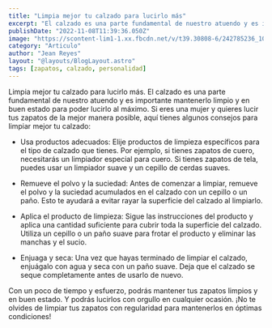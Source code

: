 ```yaml
---
title: "Limpia mejor tu calzado para lucirlo más"
excerpt: "El calzado es una parte fundamental de nuestro atuendo y es importante mantenerlo limpio y en buen estado para poder lucirlo al máximo. "
publishDate: "2022-11-08T11:39:36.050Z"
image: "https://scontent-lim1-1.xx.fbcdn.net/v/t39.30808-6/242785236_1047939569081852_456844472065964542_n.jpg?_nc_cat=109&ccb=1-7&_nc_sid=a26aad&_nc_eui2=AeHujhbkJmCf-RdL63K2gUUHOIZ1Cg6--1c4hnUKDr77V8EBGBU_qMjt62-KUWEKk5apTTvK3pYKrRVmQ_imOP0f&_nc_ohc=PHmvTzonISYAX-Sp7ZY&_nc_ht=scontent-lim1-1.xx&oh=00_AfASPJ0BQ_f-Pga70VixS8mVotmD8vX9NZ2Fe7L-yC7chA&oe=63A01BF6"
category: "Articulo"
author: "Jean Reyes"
layout: "@layouts/BlogLayout.astro"
tags: [zapatos, calzado, personalidad]
---
```


Limpia mejor tu calzado para lucirlo más. El calzado es una parte fundamental de nuestro atuendo y es importante mantenerlo limpio y en buen estado para poder lucirlo al máximo. Si eres una mujer y quieres lucir tus zapatos de la mejor manera posible, aquí tienes algunos consejos para limpiar mejor tu calzado:

- Usa productos adecuados: Elije productos de limpieza específicos para el tipo de calzado que tienes. Por ejemplo, si tienes zapatos de cuero, necesitarás un limpiador especial para cuero. Si tienes zapatos de tela, puedes usar un limpiador suave y un cepillo de cerdas suaves.

- Remueve el polvo y la suciedad: Antes de comenzar a limpiar, remueve el polvo y la suciedad acumulados en el calzado con un cepillo o un paño. Esto te ayudará a evitar rayar la superficie del calzado al limpiarlo.

- Aplica el producto de limpieza: Sigue las instrucciones del producto y aplica una cantidad suficiente para cubrir toda la superficie del calzado. Utiliza un cepillo o un paño suave para frotar el producto y eliminar las manchas y el sucio.

- Enjuaga y seca: Una vez que hayas terminado de limpiar el calzado, enjuágalo con agua y seca con un paño suave. Deja que el calzado se seque completamente antes de usarlo de nuevo.

Con un poco de tiempo y esfuerzo, podrás mantener tus zapatos limpios y en buen estado. Y podrás lucirlos con orgullo en cualquier ocasión. ¡No te olvides de limpiar tus zapatos con regularidad para mantenerlos en óptimas condiciones!

